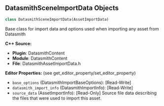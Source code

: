 ## DatasmithSceneImportData Objects

```python
class DatasmithSceneImportData(AssetImportData)
```

Base class for import data and options used when importing any asset from Datasmith

**C++ Source:**

- **Plugin**: DatasmithContent
- **Module**: DatasmithContent
- **File**: DatasmithAssetImportData.h

**Editor Properties:** (see get_editor_property/set_editor_property)

- ``base_options`` (DatasmithImportBaseOptions):  [Read-Write]
- ``datasmith_import_info`` (DatasmithImportInfo):  [Read-Write]
- ``source_data`` (AssetImportInfo):  [Read-Only] Source file data describing the files that were used to import this asset.

<a id="unreal.DatasmithTranslatedSceneImportData"></a>